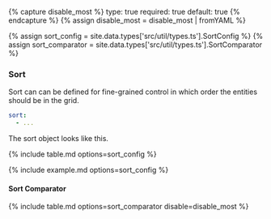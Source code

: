 {% capture disable_most %}
type: true
required: true
default: true
{% endcapture %}
{% assign disable_most = disable_most | fromYAML %}

{% assign sort_config = site.data.types['src/util/types.ts'].SortConfig %}
{% assign sort_comparator = site.data.types['src/util/types.ts'].SortComparator %}

### Sort

Sort can can be defined for fine-grained control in which order the entities should be in the grid.

```yaml
sort:
  - ...
```

The sort object looks like this.

{% include table.md options=sort_config %}

{% include example.md options=sort_config %}

#### Sort Comparator

{% include table.md options=sort_comparator disable=disable_most %}

